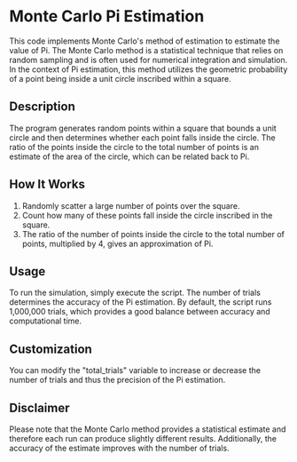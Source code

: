 # Monte Carlo Pi Estimation

This code implements Monte Carlo's method of estimation to estimate the value of Pi. The Monte Carlo method is a statistical technique that relies on random sampling and is often used for numerical integration and simulation. In the context of Pi estimation, this method utilizes the geometric probability of a point being inside a unit circle inscribed within a square.

## Description

The program generates random points within a square that bounds a unit circle and then determines whether each point falls inside the circle. The ratio of the points inside the circle to the total number of points is an estimate of the area of the circle, which can be related back to Pi.

## How It Works

1. Randomly scatter a large number of points over the square.
2. Count how many of these points fall inside the circle inscribed in the square.
3. The ratio of the number of points inside the circle to the total number of points, multiplied by 4, gives an approximation of Pi.

## Usage

To run the simulation, simply execute the script. The number of trials determines the accuracy of the Pi estimation. By default, the script runs 1,000,000 trials, which provides a good balance between accuracy and computational time.

## Customization
You can modify the "total_trials" variable to increase or decrease the number of trials and thus the precision of the Pi estimation.

## Disclaimer
Please note that the Monte Carlo method provides a statistical estimate and therefore each run can produce slightly different results. Additionally, the accuracy of the estimate improves with the number of trials.
